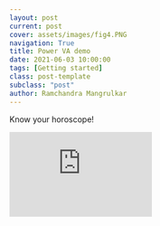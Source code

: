 ```yaml
---
layout: post
current: post
cover: assets/images/fig4.PNG
navigation: True
title: Power VA demo
date: 2021-06-03 10:00:00
tags: [Getting started]
class: post-template
subclass: "post"
author: Ramchandra Mangrulkar
---
```


Know your horoscope!

<iframe src="https://web.powerva.microsoft.com/webchat/bots/d2227edd-ef7b-420e-8c41-514ac7a021bb" frameborder="0" style="width: 50%; height: '300px';">
